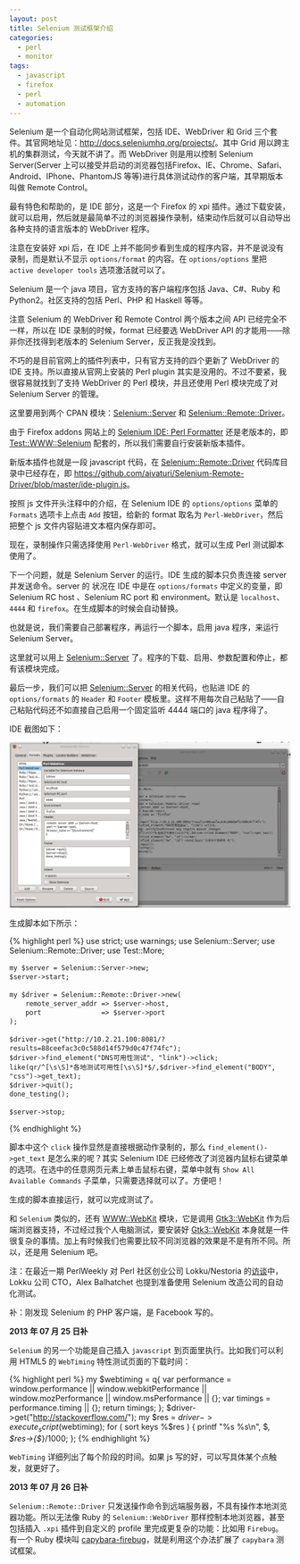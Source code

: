 ```yaml
---
layout: post
title: Selenium 测试框架介绍
categories:
  - perl
  - monitor
tags:
  - javascript
  - firefox
  - perl
  - automation
---
```


Selenium 是一个自动化网站测试框架，包括 IDE、WebDriver 和 Grid 三个套件。其官网地址见：<http://docs.seleniumhq.org/projects/>。其中 Grid 用以跨主机的集群测试，今天就不讲了。而 WebDriver 则是用以控制 Selenium Server(Server 上可以接受并启动的浏览器包括Firefox、IE、Chrome、Safari、Android、IPhone、PhantomJS 等等)进行具体测试动作的客户端，其早期版本叫做 Remote Control。

最有特色和帮助的，是 IDE 部分，这是一个 Firefox 的 xpi 插件。通过下载安装，就可以启用，然后就是最简单不过的浏览器操作录制，结束动作后就可以自动导出各种支持的语言版本的 WebDriver 程序。

注意在安装好 xpi 后，在 IDE 上并不能同步看到生成的程序内容，并不是说没有录制，而是默认不显示 `options/format` 的内容。在 `options/options` 里把 `active developer tools` 选项激活就可以了。

Selenium 是一个 java 项目，官方支持的客户端程序包括 Java、C#、Ruby 和 Python2。社区支持的包括 Perl、PHP 和 Haskell 等等。

注意 Selenium 的 WebDriver 和 Remote Control 两个版本之间 API 已经完全不一样，所以在 IDE 录制的时候，format 已经要选 WebDriver API 的才能用——除非你还找得到老版本的 Selenium Server，反正我是没找到。

不巧的是目前官网上的插件列表中，只有官方支持的四个更新了 WebDriver 的 IDE 支持。所以直接从官网上安装的 Perl plugin 其实是没用的。不过不要紧，我很容易就找到了支持 WebDriver 的 Perl 模块，并且还使用 Perl 模块完成了对 Selenium Server 的管理。

这里要用到两个 CPAN 模块：[Selenium::Server](https://metacpan.org/module/Selenium::Server) 和 [Selenium::Remote::Driver](https://metacpan.org/module/Selenium::Remote::Driver)。

由于 Firefox addons 网站上的 [Selenium IDE: Perl Formatter](https://addons.mozilla.org/zh-CN/firefox/addon/selenium-ide-perl-formatter/?src=search) 还是老版本的，即 [Test::WWW::Selenium](https://metacpan.org/module/Test::WWW::Selenium) 配套的，所以我们需要自行安装新版本插件。

新版本插件也就是一段 javascript 代码，在 [Selenium::Remote::Driver](https://metacpan.org/module/Selenium::Remote::Driver) 代码库目录中已经存在，即 <https://github.com/aivaturi/Selenium-Remote-Driver/blob/master/ide-plugin.js>。

按照 js 文件开头注释中的介绍，在 Selenium IDE 的 `options/options` 菜单的 `Formats` 选项卡上点击 `Add` 按钮，给新的 format 取名为 `Perl-WebDriver`，然后把整个 js 文件内容贴进文本框内保存即可。

现在，录制操作只需选择使用 `Perl-WebDriver` 格式，就可以生成 Perl 测试脚本使用了。

下一个问题，就是 Selenium Server 的运行。IDE 生成的脚本只负责连接 server 并发送命令。server 的 状况在 IDE 中是在 `options/formats` 中定义的变量，即 Selenium RC host 、Selenium RC port 和 environment。默认是 `localhost`、`4444` 和 `firefox`。在生成脚本的时候会自动替换。

也就是说，我们需要自己部署程序，再运行一个脚本，启用 java 程序，来运行 Selenium Server。

这里就可以用上 [Selenium::Server](https://metacpan.org/module/Selenium::Server) 了。程序的下载、启用、参数配置和停止，都有该模块完成。

最后一步，我们可以把 [Selenium::Server](https://metacpan.org/module/Selenium::Server) 的相关代码，也贴进 IDE 的 `options/formats` 的 `Header` 和 `Footer` 模板里。这样不用每次自己粘贴了——自己粘贴代码还不如直接自己启用一个固定监听 4444 端口的 java 程序得了。

IDE 截图如下：

![selenium-ide](/images/uploads/selenium-ide.png)

生成脚本如下所示：

{% highlight perl %}
    use strict;
    use warnings;
    use Selenium::Server;
    use Selenium::Remote::Driver;
    use Test::More;
    
    my $server = Selenium::Server->new;
    $server->start;
    
    my $driver = Selenium::Remote::Driver->new(
        remote_server_addr => $server->host,
        port               => $server->port
    );
    
    $driver->get("http://10.2.21.100:8081/?results=88ceefac3c0c588d14f579d0c47f74fc");
    $driver->find_element("DNS可用性测试", "link")->click;
    like(qr/^[\s\S]*各地测试可用性[\s\S]*$/,$driver->find_element("BODY", "css")->get_text);
    $driver->quit();
    done_testing();
    
    $server->stop;
{% endhighlight %}

脚本中这个 `click` 操作显然是直接根据动作录制的，那么 `find_element()->get_text` 是怎么来的呢？其实 Selenium IDE 已经修改了浏览器内鼠标右键菜单的选项。在选中的任意网页元素上单击鼠标右键，菜单中就有 `Show All Available Commands` 子菜单，只需要选择就可以了。方便吧！

生成的脚本直接运行，就可以完成测试了。

和 `Selenium` 类似的，还有 [WWW::WebKit](https://metacpan.org/module/WWW::WebKit) 模块，它是调用 [Gtk3::WebKit](https://metacpan.org/module/Gtk3::WebKit) 作为后端浏览器支持，不过经过我个人电脑测试，要安装好 [Gtk3::WebKit](https://metacpan.org/module/Gtk3::WebKit) 本身就是一件很复杂的事情。加上有时候我们也需要比较不同浏览器的效果是不是有所不同。所以，还是用 Selenium 吧。

注：在最近一期 PerlWeekly 对 Perl 社区创业公司 Lokku/Nestoria 的[访谈](http://blogs.perl.org/user/ovid/2013/07/perl-startups-lokkunestoria.html)中，Lokku 公司 CTO，Alex Balhatchet 也提到准备使用 Selenium 改造公司的自动化测试。

补：刚发现 Selenium 的 PHP 客户端，是 Facebook 写的。

__2013 年 07 月 25 日补__

`Selenium` 的另一个功能是自己插入 `javascript` 到页面里执行。比如我们可以利用 HTML5 的 `WebTiming` 特性测试页面的下载时间：

{% highlight perl %}
    my $webtiming = q{
        var performance = window.performance
                       || window.webkitPerformance
                       || window.mozPerformance
                       || window.msPerformance
                       || {};
        var timings     = performance.timing || {};
        return timings;
    };
    $driver->get("http://stackoverflow.com/");
    my $res = $driver->execute_script($webtiming);
    for ( sort keys %$res ) {
        printf "%s %s\n", $_, $res->{$_}/1000;
    };
{% endhighlight %}

`WebTiming` 详细列出了每个阶段的时间。如果 js 写的好，可以写具体某个点触发，就更好了。

__2013 年 07 月 26 日补__

`Selenium::Remote::Driver` 只发送操作命令到远端服务器，不具有操作本地浏览器功能。所以无法像 Ruby 的 `Selenium::WebDriver` 那样控制本地浏览器，甚至包括插入 `.xpi` 插件到自定义的 profile 里完成更复杂的功能：比如用 `Firebug`。有一个 Ruby 模块叫 [capybara-firebug](https://github.com/jfirebaugh/capybara-firebug)，就是利用这个办法扩展了 `capybara` 测试框架。

